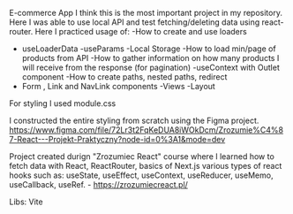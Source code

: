 E-commerce App
I think this is the most important project in my repository. Here I was able to use local API and test fetching/deleting data using react-router. Here I practiced usage of: 
-How to create and use loaders
- useLoaderData
-useParams
-Local Storage
-How to load min/page of products from API
-How to gather information on how many products I will receive from the response (for pagination)
-useContext with Outlet component
-How to create paths, nested paths,  redirect
- Form , Link and NavLink components
-Views
-Layout

For styling I used module.css

I constructed the entire styling from scratch using the Figma project. https://www.figma.com/file/72Lr3t2FqKeDUA8iWOkDcm/Zrozumie%C4%87-React---Projekt-Praktyczny?node-id=0%3A1&mode=dev

Project created durign "Zrozumiec React" course where I learned how to fetch data with React, ReactRouter, basics of Next.js various types of react hooks such as: useState, useEffect, useContext, useReducer, useMemo, useCallback, useRef. - https://zrozumiecreact.pl/

Libs: Vite
